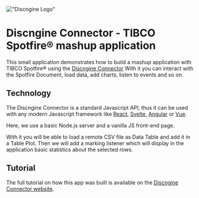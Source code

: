 !["Discngine Logo"](https://static1.squarespace.com/static/527ce929e4b0d974f5707b6b/t/5e691731e8d9fa2fd4ff18c4/1597303322986/?format=1500w)

# Discngine Connector - TIBCO Spotfire&reg; mashup application
This small application demonstrates how to build a mashup application with TIBCO Spotfire&reg; using the [Discngine Connector](https://connector.discngine.com)
With it you can interact with the Spotfire Document, load data, add charts, listen to events and so on.

## Technology
The Discngine Connector is a standard Javascript API, thus it can be used with any modern Javascript framework like [React](https://reactjs.org), [Svelte](https://svelte.dev/), [Angular](https://angular.io/) or [Vue](https://vuejs.org/).

Here, we use a basic Node.js server and a vanilla JS front-end page.

With it you will be able to load a remote CSV file as Data Table and add it in a Table Plot. Then we will add a marking listener which will display in the application basic statistics about the selected rows.

## Tutorial
The full tutorial on how this app was built is available on the [Discngine Connector website](https://connector.discngine.com/tutorial-Create%20an%20example%20app%20with%20Node.html).
